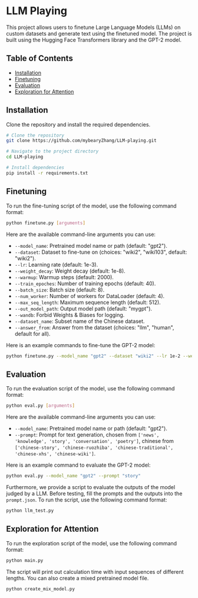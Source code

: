 # LLM Playing

This project allows users to finetune Large Language Models (LLMs) on custom datasets and generate text using the finetuned model. The project is built using the Hugging Face Transformers library and the GPT-2 model.

## Table of Contents

- [Installation](#installation)
- [Finetuning](#finetuning)
- [Evaluation](#evaluation)
- [Exploration for Attention](#exploration-for-attention)

## Installation

Clone the repository and install the required dependencies.

```bash
# Clone the repository
git clone https://github.com/mybearyZhang/LLM-playing.git

# Navigate to the project directory
cd LLM-playing

# Install dependencies
pip install -r requirements.txt
```

## Finetuning
To run the fine-tuning script of the model, use the following command format:

```bash
python finetune.py [arguments]
```

Here are the available command-line arguments you can use:

+ `--model_name`: Pretrained model name or path (default: "gpt2").
+ `--dataset`: Dataset to fine-tune on (choices: "wiki2", "wiki103", default: "wiki2").
+ `--lr`: Learning rate (default: 1e-3).
+ `--weight_decay`: Weight decay (default: 1e-8).
+ `--warmup`: Warmup steps (default: 2000).
+ `--train_epoches`: Number of training epochs (default: 40).
+ `--batch_size`: Batch size (default: 8).
+ `--num_worker`: Number of workers for DataLoader (default: 4).
+ `--max_seq_length`: Maximum sequence length (default: 512).
+ `--out_model_path`: Output model path (default: "mygpt").
+ `--wandb`: Forbid Weights & Biases for logging.
+ `--dataset_name`: Subset name of the Chinese dataset.
+ `--answer_from`: Answer from the dataset (choices: "llm", "human", default for all).

Here is an example commands to fine-tune the GPT-2 model:
    
```bash
python finetune.py --model_name "gpt2" --dataset "wiki2" --lr 1e-2 --weight_decay 1e-8 --warmup 2000 --train_epoches 30 --batch_size 8 --num_worker 4 --max_seq_length 512 --out_model_path "mygpt"
```

## Evaluation
To run the evaluation script of the model, use the following command format:

```bash
python eval.py [arguments]
```

Here are the available command-line arguments you can use:

+ `--model_name`: Pretrained model name or path (default: "gpt2").
+ `--prompt`: Prompt for text generation, chosen from `['news', 'knowledge', 'story', 'conversation', 'poetry']`, chinese from `['chinese-story', 'chinese-ruozhiba', 'chinese-traditional', 'chinese-xhs', 'chinese-wiki']`.

Here is an example command to evaluate the GPT-2 model:

```bash
python eval.py --model_name "gpt2" --prompt "story"
```

Furthermore, we provide a script to evaluate the outputs of the model judged by a LLM. Before testing, fill the prompts and the outputs into the `prompt.json`. To run the script, use the following command format:

```bash
python llm_test.py
```

## Exploration for Attention
To run the exploration script of the model, use the following command format:

```bash
python main.py
```
The script will print out calculation time with input sequences of different lengths. You can also create a mixed pretrained model file.

```
python create_mix_model.py
```

